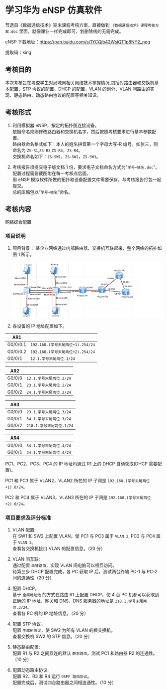 # 学习华为 eNSP 仿真软件

节选自《数据通信技术》期末课程考核方案，直接做到 `《数据通信技术》课程考核方案.doc` 里面，就像课业一样完成即可，划删除线的无需完成。

eNSP 下载地址：https://pan.baidu.com/s/1YCQjb42WsiQT1p8NY2_neg

提取码：king

## 考核目的

本次考核旨在考查学生对局域网相关网络技术掌握情况,包括对路由器和交换机基本配置、STP 协议的配置、DHCP 的配置、VLAN 的划分、VLAN 间路由的实现、静态路由、动态路由协议的配置等相关知识。

## 考核形式

1. 利用模拟器 eNSP，按定的拓扑图连接设备。  
   依据命名规则修改路由器和交换机名字，然后按照考核要求进行基本参数配置。  
   路由器命名格式如下：本人的姓名拼音第一个字母大写-R 编号，如张三，则命名为 `ZS-R1`,`ZS-R2`,`ZS-R3`，`ZS-R4`。  
   交换机命名如下：`ZS-SW1`，`ZS-SW2`，`ZS-SW3`。

2. 考核报告须提交电子版文档 1 份，要求电子文档命名方式为“`学号+姓名.doc`”。  
   配置过程需要截图附在每一考核点后面。  
   用 eNSP 模拟软件所做的拓扑和设备配置文件需要保存，与考核报告打包一起提交。  
   总的压缩包以“`学号+姓名`”命名。

## 考核内容

网络综合配置

### 项目说明

1. 项目背景：
   某企业网络通过内部路由器、交换机互联起来，整个网络的拓扑如图 1 所示。

   ![图1：网络综合配置拓扑图](1.png)

2. 各设备的 IP 地址配置如下。

| AR1      |                                   |
| -------- | --------------------------------- |
| G0/0/0.1 | `192.168.(学号末尾两位+1).254/24` |
| G0/0/0.2 | `192.168.(学号末尾两位+2).254/24` |
| G0/0/1   | `12.1.学号末尾两位.1/24`          |

| AR2    |                          |
| ------ | ------------------------ |
| G0/0/0 | `12.1.学号末尾两位.2/24` |
| G0/0/1 | `23.1.学号末尾两位.2/24` |
| G0/0/2 | `24.1.学号末尾两位.2/24` |

| AR3    |                           |
| ------ | ------------------------- |
| G0/0/0 | `23.1.学号末尾两位.3/24`  |
| G0/0/1 | `34.1.学号末尾两位.3/24`  |
| G0/0/2 | `218.1.学号末尾两位.1/24` |

| AR4    |                          |
| ------ | ------------------------ |
| G0/0/0 | `34.1.学号末尾两位.4/24` |
| G0/0/1 | `24.1.学号末尾两位.4/24` |

PC1、PC2、PC3、PC4 的 IP 地址均通过 R1 上的 DHCP 自动获取(DHCP 需要配置)。

PC1 和 PC3 属于 VLAN2，VLAN2 所在的 IP 子网是 `192.168.(学号末尾两位+1).0/24`。

PC2 和 PC4 属于 VLAN3，VLAN3 所在的 IP 子网是 `192.168.(学号末尾两位+2).0/24`。

### 项目要求及评分标准

1. VLAN 配置:  
   在 SW1 和 SW2 上配置 VLAN，使 PC1 与 PC3 属于 `VLAN 2`, PC2 与 PC4 属于 `VLAN 3`。  
   查看各交换机接口 VLAN 的配置信息。（20 分）

2. VLAN 间互联:  
   通过配置 `单臂路由`，实现 VLAN 间电脑可以相互访问。  
   待第三步 DHCP 配置完成，各 PC 获取 IP 后，测试两台终端 PC-1 与 PC-2 间的连通性（20 分）

3. 配置 DHCP。  
   基于 `全局地址池` 的方式在路由 R1 上配置 DHCP，使 4 台 PC 机都可以获取到正确的 IP 地址、网关和 DNS，DNS 服务器的地址是 `218.1.学号末尾两位.3/24`。  
   查看各 PC 机的 IP 地址信息。（20 分）

4. 配置 STP 协议。  
   配置 `生成树协议`，使 SW2 为所有 VLAN 的根交换机。  
   查看交换机 SW2 的 STP 信息。（20 分）

5. 静态路由配置:  
   配置 R1 与 R2 之间互连的默认 `静态路由`，测试 PC1 和路由器 R2 的连通性。（10 分）

6. 配置动态路由协议:  
   配置 R2、R3 和 R4 运行 `OSPF 路由协议`。  
   配置完成后，测试四台路由器之间相连通性。（10 分）
